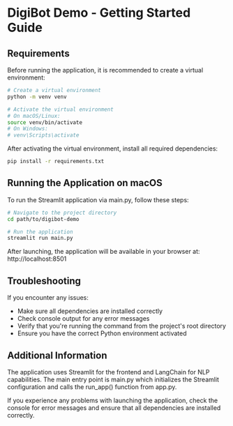 # DigiBot Demo - Getting Started Guide

## Requirements

Before running the application, it is recommended to create a virtual environment:

```bash
# Create a virtual environment
python -m venv venv

# Activate the virtual environment
# On macOS/Linux:
source venv/bin/activate
# On Windows:
# venv\Scripts\activate
```

After activating the virtual environment, install all required dependencies:

```bash
pip install -r requirements.txt
```

## Running the Application on macOS

To run the Streamlit application via main.py, follow these steps:

```bash
# Navigate to the project directory
cd path/to/digibot-demo

# Run the application
streamlit run main.py
```

After launching, the application will be available in your browser at: http://localhost:8501

## Troubleshooting

If you encounter any issues:

- Make sure all dependencies are installed correctly
- Check console output for any error messages
- Verify that you're running the command from the project's root directory
- Ensure you have the correct Python environment activated

## Additional Information

The application uses Streamlit for the frontend and LangChain for NLP capabilities. The main entry point is main.py which initializes the Streamlit configuration and calls the run_app() function from app.py.

If you experience any problems with launching the application, check the console for error messages and ensure that all dependencies are installed correctly.
